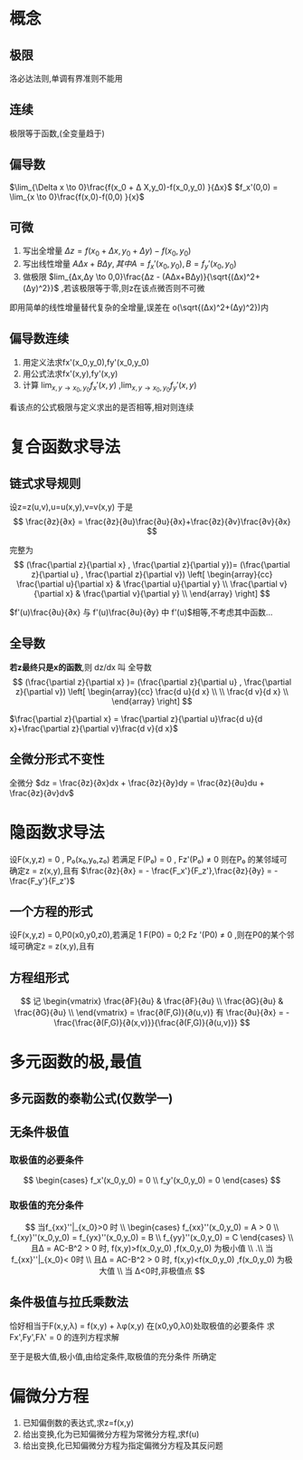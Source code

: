 # 概念

## 极限

洛必达法则,单调有界准则不能用

## 连续
极限等于函数,(全变量趋于)

## 偏导数
$\lim_{\Delta x \to 0}\frac{f(x_0 + Δ X,y_0)-f(x_0,y_0) }{Δx}$ 
$f_x'(0,0) = \lim_{x \to 0}\frac{f(x,0)-f(0,0) }{x}$ 

## 可微
1. 写出全增量 $Δz = f(x_0+Δx,y_0+Δy)-f(x_0,y_0)$ 
2. 写出线性增量 $AΔx+BΔy,其中A = f_x'(x_0,y_0),B = f_y'(x_0,y_0)$ 
3. 做极限 $lim_{Δx,Δy \to 0,0}\frac{Δz - (AΔx+BΔy)}{\sqrt{(Δx)^2+(Δy)^2}}$  ,若该极限等于零,则z在该点微否则不可微

即用简单的线性增量替代复杂的全增量,误差在 o(\sqrt{(Δx)^2+(Δy)^2})内


## 偏导数连续
1. 用定义法求fx'(x_0,y_0),fy'(x_0,y_0)
2. 用公式法求fx'(x,y),fy'(x,y)
3. 计算 $\lim_{x,y\to x_0,y_0}f_x'(x,y)$  ,$\lim_{x,y\to x_0,y_0}f_y'(x,y)$

看该点的公式极限与定义求出的是否相等,相对则连续




# 复合函数求导法

## 链式求导规则
设z=z(u,v),u=u(x,y),v=v(x,y)
于是
$$
\frac{∂z}{∂x} = \frac{∂z}{∂u}\frac{∂u}{∂x}+\frac{∂z}{∂v}\frac{∂v}{∂x} 
$$

完整为
$$
(\frac{\partial z}{\partial x} , \frac{\partial z}{\partial y})=
(\frac{\partial z}{\partial u} , \frac{\partial z}{\partial v}) 
\left[
    \begin{array}{cc}
        \frac{\partial u}{\partial x} & \frac{\partial u}{\partial y} \\
        \frac{\partial v}{\partial x} & \frac{\partial v}{\partial y} \\
    \end{array}
\right]
$$

$f'(u)\frac{∂u}{∂x} 与 f'(u)\frac{∂u}{∂y} 中 f'(u)$相等,不考虑其中函数... 

## 全导数
**若z最终只是x的函数**,则 dz/dx 叫 全导数
$$
(\frac{\partial z}{\partial x} )=
(\frac{\partial z}{\partial u} , \frac{\partial z}{\partial v}) 
\left[
    \begin{array}{cc}
        \frac{d u}{d x}  \\
        \\
        \frac{d v}{d x}  \\
    \end{array}
\right]
$$

$\frac{\partial z}{\partial x} = \frac{\partial z}{\partial u}\frac{d u}{d x}+\frac{\partial z}{\partial v}\frac{d v}{d x}$ 

## 全微分形式不变性
全微分 $dz = \frac{∂z}{∂x}dx + \frac{∂z}{∂y}dy = \frac{∂z}{∂u}du + \frac{∂z}{∂v}dv$ 


# 隐函数求导法
设F(x,y,z) = 0 , P₀(x₀,y₀,z₀)
若满足 F(P₀) = 0 , Fz'(P₀) ≠ 0 
则在P₀ 的某邻域可确定z = z(x,y),且有
$\frac{∂z}{∂x} = - \frac{F_x'}{F_z'},\frac{∂z}{∂y} = - \frac{F_y'}{F_z'}$  


## 一个方程的形式
设F(x,y,z) = 0,P0(x0,y0,z0),若满足 1 F(P0) = 0;2 Fz
'(P0) ≠ 0 ,则在P0的某个邻域可确定z = z(x,y),且有




## 方程组形式
$$
记
\begin{vmatrix}
    \frac{∂F}{∂u} & \frac{∂F}{∂u} \\
    \frac{∂G}{∂u} & \frac{∂G}{∂u} \\
\end{vmatrix} = \frac{∂(F,G)}{∂(u,v)}
有
\frac{∂u}{∂x} = -\frac{\frac{∂(F,G)}{∂(x,v)}}{\frac{∂(F,G)}{∂(u,v)}}
$$



# 多元函数的极,最值

## 多元函数的泰勒公式(仅数学一)

## 无条件极值
### 取极值的必要条件
$$ \begin{cases}
    f_x'(x_0,y_0) = 0 \\
    f_y'(x_0,y_0) = 0
\end{cases} $$

### 取极值的充分条件
$$ 
当f_{xx}''|_{x_0}>0 时 \\
\begin{cases}
    f_{xx}''(x_0,y_0) = A > 0 \\
    f_{xy}''(x_0,y_0) = f_{yx}''(x_0,y_0) = B \\
    f_{yy}''(x_0,y_0) = C 
\end{cases} \\ 
且Δ = AC-B^2 > 0 时,
f(x,y)>f(x_0,y_0) ,f(x_0,y_0) 为极小值
\\
.\\
当f_{xx}''|_{x_0}< 0时 \\
且Δ = AC-B^2 > 0 时,
f(x,y)<f(x_0,y_0) ,f(x_0,y_0) 为极大值
\\
当 Δ<0时,非极值点
$$

## 条件极值与拉氏乘数法
恰好相当于F(x,y,λ) = f(x,y) + λφ(x,y) 在(x0,y0,λ0)处取极值的必要条件
求Fx',Fy',Fλ' = 0 的连列方程求解

至于是极大值,极小值,由给定条件,取极值的充分条件 所确定
# 偏微分方程

1. 已知偏倒数的表达式,求z=f(x,y)
2. 给出变换,化为已知偏微分方程为常微分方程,求f(u)
3. 给出变换,化已知偏微分方程为指定偏微分方程及其反问题


